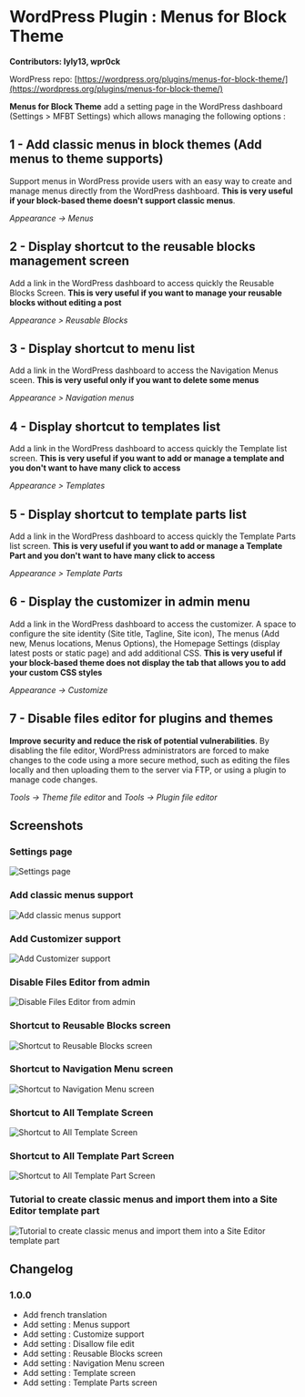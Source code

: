 # WordPress Plugin : Menus for Block Theme

**Contributors: lyly13, wpr0ck**

WordPress repo: [https://wordpress.org/plugins/menus-for-block-theme/](https://wordpress.org/plugins/menus-for-block-theme/)

__Menus for Block Theme__ add a setting page in the WordPress dashboard (Settings > MFBT Settings) which allows managing the following options :

## 1 - Add classic menus in block themes (Add menus to theme supports)

Support menus in WordPress provide users with an easy way to create and manage menus directly from the WordPress dashboard. **This is very useful if your block-based theme doesn't support classic menus**.

_Appearance -> Menus_

## 2 - Display shortcut to the reusable blocks management screen

Add a link in the WordPress dashboard to access quickly the Reusable Blocks Screen. **This is very useful if you want to manage your reusable blocks without editing a post**

_Appearance > Reusable Blocks_

## 3 - Display shortcut to menu list

Add a link in the WordPress dashboard to access the Navigation Menus sceen. **This is very useful only if you want to delete some menus**

_Appearance > Navigation menus_

## 4 - Display shortcut to templates list

Add a link in the WordPress dashboard to access quickly the Template list screen. **This is very useful if you want to add or manage a template and you don't want to have many click to access**

_Appearance > Templates_

## 5 - Display shortcut to template parts list

Add a link in the WordPress dashboard to access quickly the Template Parts list screen. **This is very useful if you want to add or manage a Template Part and you don't want to have many click to access**

_Appearance > Template Parts_

## 6 - Display the customizer in admin menu

Add a link in the WordPress dashboard to access the customizer. A space to configure the site identity (Site title, Tagline, Site icon), The menus (Add new, Menus locations, Menus Options), the Homepage Settings (display latest posts or static page) and add additional CSS. **This is very useful if your block-based theme does not display the tab that allows you to add your custom CSS styles**

_Appearance -> Customize_

## 7 - Disable files editor for plugins and themes

**Improve security and reduce the risk of potential vulnerabilities**. By disabling the file editor, WordPress administrators are forced to make changes to the code using a more secure method, such as editing the files locally and then uploading them to the server via FTP, or using a plugin to manage code changes.

_Tools -> Theme file editor_ and _Tools -> Plugin file editor_

## Screenshots

### Settings page

![Settings page](assets/screenshot-1.png "Settings page")

### Add classic menus support

![Add classic menus support](assets/screenshot-2.png "Add classic menus support")

### Add Customizer support

![Add Customizer support](assets/screenshot-3.png "Add Customizer support")

### Disable Files Editor from admin

![Disable Files Editor from admin](assets/screenshot-4.png "Disable Files Editor from admin")

### Shortcut to Reusable Blocks screen

![Shortcut to Reusable Blocks screen](assets/screenshot-5.png "Shortcut to Reusable Blocks screen")

### Shortcut to Navigation Menu screen

![Shortcut to Navigation Menu screen](assets/screenshot-6.png "Shortcut to Navigation Menu screen")

### Shortcut to All Template Screen

![Shortcut to All Template Screen](assets/screenshot-7.png "Shortcut to All Template Screen")

### Shortcut to All Template Part Screen

![Shortcut to All Template Part Screen](assets/screenshot-8.png "Shortcut to All Template Part Screen")

### Tutorial to create classic menus and import them into a Site Editor template part

![Tutorial to create classic menus and import them into a Site Editor template part](assets/screenshot-9.png "Tutorial to create classic menus and import them into a Site Editor template part")

## Changelog

### 1.0.0

* Add french translation
* Add setting : Menus support
* Add setting : Customize support
* Add setting : Disallow file edit
* Add setting : Reusable Blocks screen
* Add setting : Navigation Menu screen
* Add setting : Template screen
* Add setting : Template Parts screen
